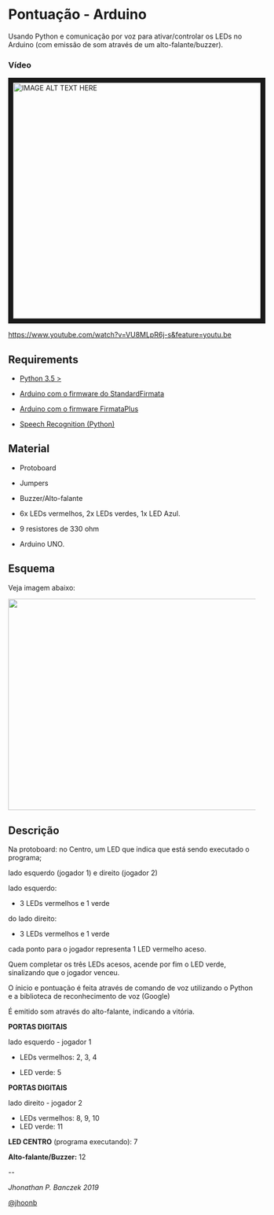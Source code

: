 # Pontuação - Arduino

Usando Python e comunicação por voz para ativar/controlar os LEDs
no Arduino (com emissão de som através de um alto-falante/buzzer).

### Vídeo

<a href="http://www.youtube.com/watch?feature=player_embedded&v=VU8MLpR6j
" target="_blank"><img src="http://img.youtube.com/vi/VU8MLpR6j/0.jpg" 
alt="IMAGE ALT TEXT HERE" width="540" height="480" border="10" /></a>

https://www.youtube.com/watch?v=VU8MLpR6j-s&feature=youtu.be
## Requirements

- [Python 3.5 >](https://www.python.org/downloads/)

- [Arduino com o firmware do StandardFirmata](https://github.com/MrYsLab/pymata-aio/wiki/Uploading-StandardFirmata-To-Arduino) 

- [Arduino com o firmware FirmataPlus](https://github.com/MrYsLab/pymata-aio/wiki/Uploading-FirmataPlus-to-Arduino)

- [Speech Recognition (Python)](https://pypi.org/project/SpeechRecognition/)


## Material

- Protoboard

- Jumpers

- Buzzer/Alto-falante

- 6x LEDs vermelhos, 2x LEDs verdes, 1x LED Azul.

- 9 resistores de 330 ohm

- Arduino UNO.

## Esquema

Veja imagem abaixo:

<img src="https://raw.githubusercontent.com/jhoonb/arduino-projetos/master/pontuacao/esquema_pontuacao.png" 
height="430" width="519">

## Descrição

Na protoboard: no Centro, um LED que indica que está sendo executado o programa;

lado esquerdo (jogador 1) e direito (jogador 2)


lado esquerdo:

- 3 LEDs vermelhos e 1 verde

do lado direito:

- 3 LEDs vermelhos e 1 verde

cada ponto para o jogador representa 1 LED vermelho aceso.

Quem completar os três LEDs acesos, acende por fim
o LED verde, sinalizando que o jogador venceu.

O ínicio e pontuação é feita através de comando de voz
utilizando o Python e a biblioteca de reconhecimento de voz (Google)

É emitido som através do alto-falante, indicando a vitória.


**PORTAS DIGITAIS**

lado esquerdo - jogador 1

- LEDs vermelhos: 2, 3, 4

- LED verde: 5

**PORTAS DIGITAIS**

lado direito - jogador 2

- LEDs vermelhos: 8, 9, 10
- LED verde: 11

**LED CENTRO** (programa executando): 7

**Alto-falante/Buzzer:** 12




--

_Jhonathan P. Banczek
2019_

[@jhoonb](https://github.com/jhoonb)





